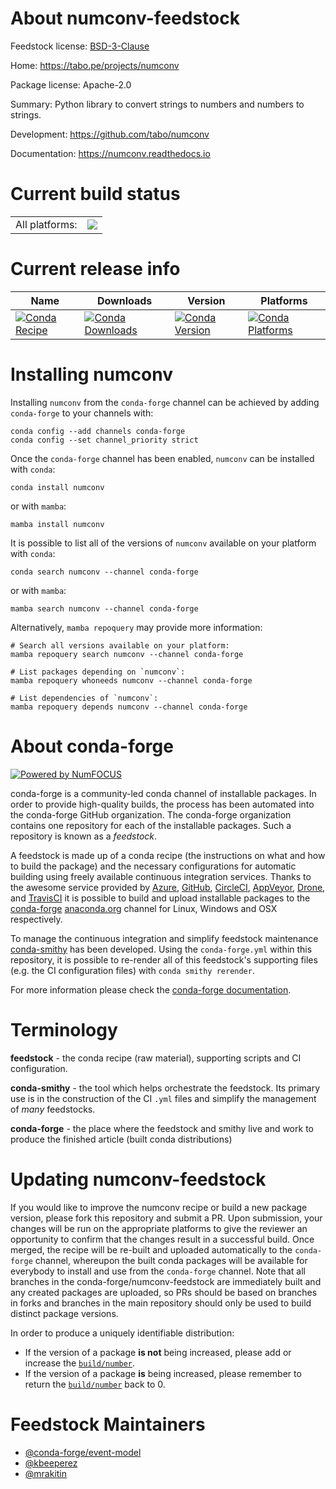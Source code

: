 About numconv-feedstock
=======================

Feedstock license: [BSD-3-Clause](https://github.com/conda-forge/numconv-feedstock/blob/main/LICENSE.txt)

Home: https://tabo.pe/projects/numconv

Package license: Apache-2.0

Summary: Python library to convert strings to numbers and numbers to strings.

Development: https://github.com/tabo/numconv

Documentation: https://numconv.readthedocs.io

Current build status
====================


<table><tr><td>All platforms:</td>
    <td>
      <a href="https://dev.azure.com/conda-forge/feedstock-builds/_build/latest?definitionId=13488&branchName=main">
        <img src="https://dev.azure.com/conda-forge/feedstock-builds/_apis/build/status/numconv-feedstock?branchName=main">
      </a>
    </td>
  </tr>
</table>

Current release info
====================

| Name | Downloads | Version | Platforms |
| --- | --- | --- | --- |
| [![Conda Recipe](https://img.shields.io/badge/recipe-numconv-green.svg)](https://anaconda.org/conda-forge/numconv) | [![Conda Downloads](https://img.shields.io/conda/dn/conda-forge/numconv.svg)](https://anaconda.org/conda-forge/numconv) | [![Conda Version](https://img.shields.io/conda/vn/conda-forge/numconv.svg)](https://anaconda.org/conda-forge/numconv) | [![Conda Platforms](https://img.shields.io/conda/pn/conda-forge/numconv.svg)](https://anaconda.org/conda-forge/numconv) |

Installing numconv
==================

Installing `numconv` from the `conda-forge` channel can be achieved by adding `conda-forge` to your channels with:

```
conda config --add channels conda-forge
conda config --set channel_priority strict
```

Once the `conda-forge` channel has been enabled, `numconv` can be installed with `conda`:

```
conda install numconv
```

or with `mamba`:

```
mamba install numconv
```

It is possible to list all of the versions of `numconv` available on your platform with `conda`:

```
conda search numconv --channel conda-forge
```

or with `mamba`:

```
mamba search numconv --channel conda-forge
```

Alternatively, `mamba repoquery` may provide more information:

```
# Search all versions available on your platform:
mamba repoquery search numconv --channel conda-forge

# List packages depending on `numconv`:
mamba repoquery whoneeds numconv --channel conda-forge

# List dependencies of `numconv`:
mamba repoquery depends numconv --channel conda-forge
```


About conda-forge
=================

[![Powered by
NumFOCUS](https://img.shields.io/badge/powered%20by-NumFOCUS-orange.svg?style=flat&colorA=E1523D&colorB=007D8A)](https://numfocus.org)

conda-forge is a community-led conda channel of installable packages.
In order to provide high-quality builds, the process has been automated into the
conda-forge GitHub organization. The conda-forge organization contains one repository
for each of the installable packages. Such a repository is known as a *feedstock*.

A feedstock is made up of a conda recipe (the instructions on what and how to build
the package) and the necessary configurations for automatic building using freely
available continuous integration services. Thanks to the awesome service provided by
[Azure](https://azure.microsoft.com/en-us/services/devops/), [GitHub](https://github.com/),
[CircleCI](https://circleci.com/), [AppVeyor](https://www.appveyor.com/),
[Drone](https://cloud.drone.io/welcome), and [TravisCI](https://travis-ci.com/)
it is possible to build and upload installable packages to the
[conda-forge](https://anaconda.org/conda-forge) [anaconda.org](https://anaconda.org/)
channel for Linux, Windows and OSX respectively.

To manage the continuous integration and simplify feedstock maintenance
[conda-smithy](https://github.com/conda-forge/conda-smithy) has been developed.
Using the ``conda-forge.yml`` within this repository, it is possible to re-render all of
this feedstock's supporting files (e.g. the CI configuration files) with ``conda smithy rerender``.

For more information please check the [conda-forge documentation](https://conda-forge.org/docs/).

Terminology
===========

**feedstock** - the conda recipe (raw material), supporting scripts and CI configuration.

**conda-smithy** - the tool which helps orchestrate the feedstock.
                   Its primary use is in the construction of the CI ``.yml`` files
                   and simplify the management of *many* feedstocks.

**conda-forge** - the place where the feedstock and smithy live and work to
                  produce the finished article (built conda distributions)


Updating numconv-feedstock
==========================

If you would like to improve the numconv recipe or build a new
package version, please fork this repository and submit a PR. Upon submission,
your changes will be run on the appropriate platforms to give the reviewer an
opportunity to confirm that the changes result in a successful build. Once
merged, the recipe will be re-built and uploaded automatically to the
`conda-forge` channel, whereupon the built conda packages will be available for
everybody to install and use from the `conda-forge` channel.
Note that all branches in the conda-forge/numconv-feedstock are
immediately built and any created packages are uploaded, so PRs should be based
on branches in forks and branches in the main repository should only be used to
build distinct package versions.

In order to produce a uniquely identifiable distribution:
 * If the version of a package **is not** being increased, please add or increase
   the [``build/number``](https://docs.conda.io/projects/conda-build/en/latest/resources/define-metadata.html#build-number-and-string).
 * If the version of a package **is** being increased, please remember to return
   the [``build/number``](https://docs.conda.io/projects/conda-build/en/latest/resources/define-metadata.html#build-number-and-string)
   back to 0.

Feedstock Maintainers
=====================

* [@conda-forge/event-model](https://github.com/orgs/conda-forge/teams/event-model/)
* [@kbeeperez](https://github.com/kbeeperez/)
* [@mrakitin](https://github.com/mrakitin/)

